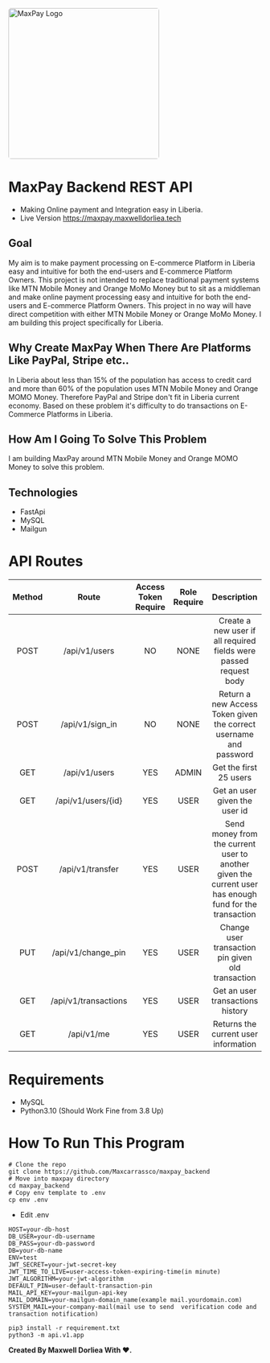 <img src='https://maxpay.maxwelldorliea.tech/images/maxpay_logo.png'
      alt='MaxPay Logo' width='300px' height='300px' style='border-radius: 5px;' />
# MaxPay Backend REST API
* Making Online payment and Integration easy in Liberia.
* Live Version
   https://maxpay.maxwelldorliea.tech
## Goal
My aim is to make payment processing on E-commerce Platform in Liberia easy and intuitive for both the end-users and E-commerce Platform Owners. This project is not intended to replace traditional payment systems like MTN Mobile Money and Orange MoMo Money but to sit as a middleman and make online payment processing easy and intuitive for both the end-users and E-commerce Platform Owners. This project in no way will have direct competition with either MTN Mobile Money or Orange MoMo Money. I am building this project specifically for Liberia.

## Why Create MaxPay When There Are Platforms Like PayPal, Stripe etc..
In Liberia about less than 15% of the population has access to credit card and more than 60% of the population uses MTN Mobile Money and Orange MOMO Money.
Therefore PayPal and Stripe don't fit in Liberia current economy. Based on these problem it's difficulty to do transactions on E-Commerce Platforms in Liberia.

## How Am I Going To Solve This Problem
I am building MaxPay around MTN Mobile Money and Orange MOMO Money to solve this problem.

## Technologies
- FastApi
- MySQL
- Mailgun

# API Routes

| Method |     Route            | Access Token Require | Role Require  | Description                              |
|:------:|:------------------:  | :-------------------:|:-------------:|:----------------------------------------:|
|  POST  | /api/v1/users        |         NO           | NONE          | Create a new user if all required fields were passed request body|
|  POST  | /api/v1/sign_in      |         NO           | NONE          | Return a new Access Token given the  correct username and password |
|  GET   | /api/v1/users        |         YES          | ADMIN         | Get the first 25 users                   |
|  GET   | /api/v1/users/{id}   |         YES          | USER          | Get an user given the user id            |
|  POST  | /api/v1/transfer     |         YES          | USER          | Send money from the current user to another given the current user has enough fund for the transaction |
|  PUT   | /api/v1/change_pin   |         YES          | USER          | Change user transaction pin given old transaction |
|  GET   | /api/v1/transactions |         YES          | USER          | Get an user transactions history         |
|  GET   | /api/v1/me           |         YES          | USER          | Returns the current user information     |


# Requirements
- MySQL
- Python3.10 (Should Work Fine from 3.8 Up)

# How To Run This Program
```
# Clone the repo
git clone https://github.com/Maxcarrassco/maxpay_backend
# Move into maxpay directory
cd maxpay_backend
# Copy env template to .env
cp env .env
```
- Edit .env
```
HOST=your-db-host
DB_USER=your-db-username
DB_PASS=your-db-password
DB=your-db-name
ENV=test
JWT_SECRET=your-jwt-secret-key
JWT_TIME_TO_LIVE=user-access-token-expiring-time(in minute)
JWT_ALGORITHM=your-jwt-algorithm
DEFAULT_PIN=user-default-transaction-pin
MAIL_API_KEY=your-mailgun-api-key
MAIL_DOMAIN=your-mailgun-domain_name(example mail.yourdomain.com)
SYSTEM_MAIL=your-company-mail(mail use to send  verification code and transaction notification)
```
```
pip3 install -r requirement.txt
python3 -m api.v1.app
```


<b>Created By Maxwell Dorliea With ♥️.</b>
